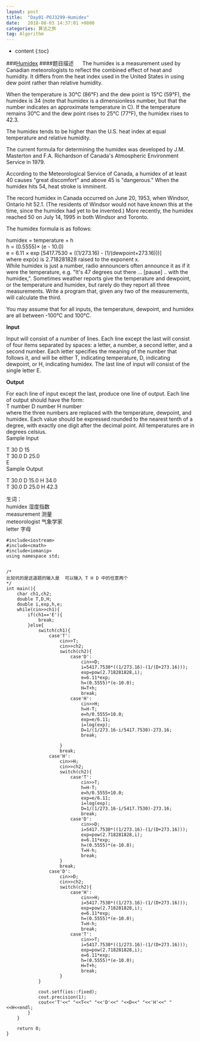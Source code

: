 ```yaml
---
layout: post
title:  "Day01-POJ3299-Humidex"
date:   2018-08-03 14:37:01 +0800
categories: 算法之旅
tag: Algorithm
---
```


* content
{:toc}


###[Humidex](http://poj.org/problem?id=3299) 
####题目描述
&nbsp;&nbsp;&nbsp;&nbsp;&nbsp;The humidex is a measurement used by Canadian meteorologists to reflect the combined effect of heat and humidity. It differs from the heat index used in the United States in using dew point rather than relative humidity.  
 
When the temperature is 30°C (86°F) and the dew point is 15°C (59°F), the humidex is 34 (note that humidex is a dimensionless number, but that the number indicates an approximate temperature in C). If the temperature remains 30°C and the dew point rises to 25°C (77°F), the humidex rises to 42.3.  

The humidex tends to be higher than the U.S. heat index at equal temperature and relative humidity.  

The current formula for determining the humidex was developed by J.M. Masterton and F.A. Richardson of Canada's Atmospheric Environment Service in 1979.  

According to the Meteorological Service of Canada, a humidex of at least 40 causes "great discomfort" and above 45 is "dangerous." When the humidex hits 54, heat stroke is imminent.  

The record humidex in Canada occurred on June 20, 1953, when Windsor, Ontario hit 52.1. (The residents of Windsor would not have known this at the time, since the humidex had yet to be invented.) More recently, the humidex reached 50 on July 14, 1995 in both Windsor and Toronto.

The humidex formula is as follows:  

humidex = temperature + h  
h = (0.5555)× (e - 10.0)  
e = 6.11 × exp [5417.7530 × ((1/273.16) - (1/(dewpoint+273.16)))]  
where exp(x) is 2.718281828 raised to the exponent x.  
While humidex is just a number, radio announcers often announce it as if it were the temperature, e.g. "It's 47 degrees out there ... [pause] .. with the humidex,". Sometimes weather reports give the temperature and dewpoint, or the temperature and humidex, but rarely do they report all three measurements. Write a program that, given any two of the measurements, will calculate the third.  

You may assume that for all inputs, the temperature, dewpoint, and humidex are all between -100°C and 100°C.  

<b>Input</b>  

Input will consist of a number of lines. Each line except the last will consist of four items separated by spaces: a letter, a number, a second letter, and a second number. Each letter specifies the meaning of the number that follows it, and will be either T, indicating temperature, D, indicating dewpoint, or H, indicating humidex. The last line of input will consist of the single letter E.  

<b>Output</b>

For each line of input except the last, produce one line of output. Each line of output should have the form:  
T number D number H number  
where the three numbers are replaced with the temperature, dewpoint, and humidex. Each value should be expressed rounded to the nearest tenth of a degree, with exactly one digit after the decimal point. All temperatures are in degrees celsius.  
Sample Input

T 30 D 15  
T 30.0 D 25.0  
E  
Sample Output  

T 30.0 D 15.0 H 34.0  
T 30.0 D 25.0 H 42.3  

生词：  
humidex 湿度指数  
measurement 测量  
meteorologist 气象学家  
letter  字母  


```
#include<iostream>
#include<cmath>
#include<iomanip>
using namespace std;


/*
比较坑的是这道题的输入是  可以输入 T H D 中的任意两个
*/
int main(){
	char ch1,ch2;
	double T,D,H;
	double i,exp,h,e;
	while(cin>>ch1){
		if(ch1=='E'){
			break;
		}else{
			switch(ch1){
				case'T':
					cin>>T;
					cin>>ch2;
					switch(ch2){
						case'D':
							cin>>D;
							i=5417.7530*((1/273.16)-(1/(D+273.16)));
							exp=pow(2.718281828,i);
							e=6.11*exp;
							h=(0.5555)*(e-10.0);
							H=T+h;	
							break;
						case'H':
							cin>>H;
							h=H-T;
							e=h/0.5555+10.0;
							exp=e/6.11;
							i=log(exp);
							D=1/(1/273.16-i/5417.7530)-273.16;
							break;
									
					}
					break;
				case'H':
					cin>>H;
					cin>>ch2;
					switch(ch2){
						case'T':
							cin>>T;
							h=H-T;
							e=h/0.5555+10.0;
							exp=e/6.11;
							i=log(exp);
							D=1/(1/273.16-i/5417.7530)-273.16;
							break;	
						case'D':
							cin>>D;
							i=5417.7530*((1/273.16)-(1/(D+273.16)));
							exp=pow(2.718281828,i);
							e=6.11*exp;
							h=(0.5555)*(e-10.0);
							T=H-h;
							break;
					}
					break;
				case'D':
					cin>>D;
					cin>>ch2;
					switch(ch2){
						case'H':
							cin>>H;
							i=5417.7530*((1/273.16)-(1/(D+273.16)));
							exp=pow(2.718281828,i);
							e=6.11*exp;
							h=(0.5555)*(e-10.0);
							T=H-h;
							break;
						case'T':
							cin>>T;
							i=5417.7530*((1/273.16)-(1/(D+273.16)));
							exp=pow(2.718281828,i);
							e=6.11*exp;
							h=(0.5555)*(e-10.0);
							H=T+h;	
							break;
					}
			}
				
			cout.setf(ios::fixed);
			cout.precision(1);
 			cout<<'T'<<" "<<T<<" "<<'D'<<" "<<D<<" "<<'H'<<" "<<H<<endl;
		}
	}
	
	return 0;
}

```